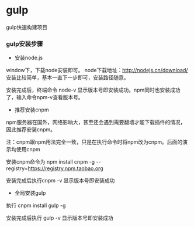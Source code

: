 # gulp
gulp快速构建项目

### gulp安装步骤

* 安装node.js

window下，下载node安装即可。 node下载地址：http://nodejs.cn/download/ 安装比较简单，基本一直下一步即可，安装路径随意。

安装完成后，终端命令 node-v 显示版本号即安装成功。npm同时也安装成功了，输入命令npm-v查看版本号。

* 推荐安装cnpm

npm服务器在国外，网络影响大，甚至还会遇到需要翻墙才能下载插件的情况，因此推荐安装cnpm。

注：cnpm跟npm用法完全一致，只是在执行命令时将npm改为cnpm。后面的演示均使用cnpm

安装cnpm命令为 npm install cnpm -g --registry=https://registry.npm.taobao.org

安装完成后执行cnpm -v 显示版本号即安装成功 

* 全局安装gulp

执行 cnpm install gulp -g

安装完成后执行 gulp -v 显示版本号即安装成功 
